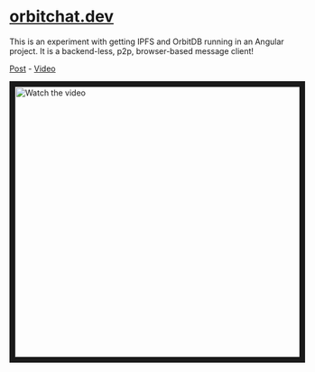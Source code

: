 # <a href="https://orbitchat.dev">orbitchat.dev</a>
This is an experiment with getting IPFS and OrbitDB running in an Angular project. It is a backend-less, p2p, browser-based message client!

[Post](https://shaneduffy.io/blog/decentralized-backend-building-an-angular-dapp-with-orbitdb-and-ipfs) - [Video](https://youtu.be/O7fxxp_q0es)

<a href="https://youtu.be/O7fxxp_q0es" target="_blank">
 <img src="http://img.youtube.com/vi/O7fxxp_q0es/maxresdefault.jpg" alt="Watch the video" width="852" height="480" border="10" />
</a>
